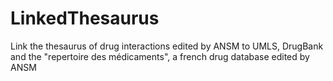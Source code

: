 # LinkedThesaurus
Link the thesaurus of drug interactions edited by ANSM to UMLS, DrugBank and the "repertoire des médicaments", a french drug database edited by ANSM
